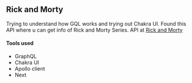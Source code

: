 ## Rick and Morty

Trying to understand how GQL works and trying out Chakra UI. Found this API where u can get info of Rick and Morty Series. 
API at [Rick and Morty](https://rickandmortyapi.com)

#### Tools used

- GraphQL
- Chakra UI
- Apollo client
- Next